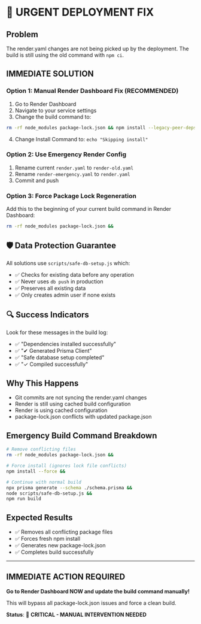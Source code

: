 # 🚨 URGENT DEPLOYMENT FIX

## Problem
The render.yaml changes are not being picked up by the deployment. The build is still using the old command with `npm ci`.

## IMMEDIATE SOLUTION

### Option 1: Manual Render Dashboard Fix (RECOMMENDED)
1. Go to Render Dashboard
2. Navigate to your service settings
3. Change the build command to:
```bash
rm -rf node_modules package-lock.json && npm install --legacy-peer-deps --no-package-lock && npx prisma generate --schema ./schema.prisma && node scripts/safe-db-setup.js && npm run build
```
4. Change Install Command to: `echo "Skipping install"`

### Option 2: Use Emergency Render Config
1. Rename current `render.yaml` to `render-old.yaml`
2. Rename `render-emergency.yaml` to `render.yaml`
3. Commit and push

### Option 3: Force Package Lock Regeneration
Add this to the beginning of your current build command in Render Dashboard:
```bash
rm -rf node_modules package-lock.json && 
```

## 🛡️ Data Protection Guarantee
All solutions use `scripts/safe-db-setup.js` which:
- ✅ Checks for existing data before any operation
- ✅ Never uses `db push` in production
- ✅ Preserves all existing data
- ✅ Only creates admin user if none exists

## 🔍 Success Indicators
Look for these messages in the build log:
- ✅ "Dependencies installed successfully"
- ✅ "✔ Generated Prisma Client"
- ✅ "Safe database setup completed"
- ✅ "✓ Compiled successfully"

## Why This Happens
- Git commits are not syncing the render.yaml changes
- Render is still using cached build configuration
- Render is using cached configuration
- package-lock.json conflicts with updated package.json

## Emergency Build Command Breakdown
```bash
# Remove conflicting files
rm -rf node_modules package-lock.json && 

# Force install (ignores lock file conflicts)
npm install --force && 

# Continue with normal build
npx prisma generate --schema ./schema.prisma && 
node scripts/safe-db-setup.js && 
npm run build
```

## Expected Results
- ✅ Removes all conflicting package files
- ✅ Forces fresh npm install
- ✅ Generates new package-lock.json
- ✅ Completes build successfully

---

## IMMEDIATE ACTION REQUIRED

**Go to Render Dashboard NOW and update the build command manually!**

This will bypass all package-lock.json issues and force a clean build.

**Status**: 🔴 **CRITICAL - MANUAL INTERVENTION NEEDED**
